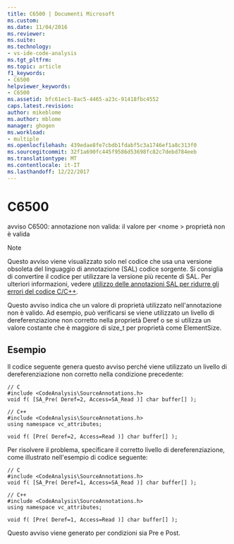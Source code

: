 ```yaml
---
title: C6500 | Documenti Microsoft
ms.custom: 
ms.date: 11/04/2016
ms.reviewer: 
ms.suite: 
ms.technology:
- vs-ide-code-analysis
ms.tgt_pltfrm: 
ms.topic: article
f1_keywords:
- C6500
helpviewer_keywords:
- C6500
ms.assetid: bfc61ec1-8ac5-4465-a23c-91418fbc4552
caps.latest.revision: 
author: mikeblome
ms.author: mblome
manager: ghogen
ms.workload:
- multiple
ms.openlocfilehash: 439edae8fe7cbdb1fdabf5c3a1746ef1a8c313f0
ms.sourcegitcommit: 32f1a690fc445f9586d53698fc82c7debd784eeb
ms.translationtype: MT
ms.contentlocale: it-IT
ms.lasthandoff: 12/22/2017
---
```

# <a name="c6500"></a>C6500
avviso C6500: annotazione non valida: il valore per \<nome > proprietà non è valida  
  
> [!NOTE]
>  Questo avviso viene visualizzato solo nel codice che usa una versione obsoleta del linguaggio di annotazione (SAL) codice sorgente. Si consiglia di convertire il codice per utilizzare la versione più recente di SAL. Per ulteriori informazioni, vedere [utilizzo delle annotazioni SAL per ridurre gli errori del codice C/C++](../code-quality/using-sal-annotations-to-reduce-c-cpp-code-defects.md).  
  
 Questo avviso indica che un valore di proprietà utilizzato nell'annotazione non è valido. Ad esempio, può verificarsi se viene utilizzato un livello di dereferenziazione non corretto nella proprietà Deref o se si utilizza un valore costante che è maggiore di size_t per proprietà come ElementSize.  
  
## <a name="example"></a>Esempio  
 Il codice seguente genera questo avviso perché viene utilizzato un livello di dereferenziazione non corretto nella condizione precedente:  
  
```  
// C  
#include <CodeAnalysis\SourceAnnotations.h>  
void f( [SA_Pre( Deref=2, Access=SA_Read )] char buffer[] );  
  
// C++  
#include <CodeAnalysis\SourceAnnotations.h>  
using namespace vc_attributes;  
  
void f( [Pre( Deref=2, Access=Read )] char buffer[] );  
```  
  
 Per risolvere il problema, specificare il corretto livello di dereferenziazione, come illustrato nell'esempio di codice seguente:  
  
```  
// C  
#include <CodeAnalysis\SourceAnnotations.h>  
void f( [SA_Pre( Deref=1, Access=SA_Read )] char buffer[] );  
  
// C++  
#include <CodeAnalysis\SourceAnnotations.h>  
using namespace vc_attributes;  
  
void f( [Pre( Deref=1, Access=Read )] char buffer[] );  
```  
  
 Questo avviso viene generato per condizioni sia Pre e Post.  
  
